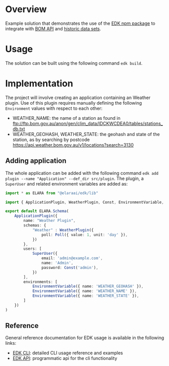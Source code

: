 # Overview

Example solution that demonstrates the use of the [EDK npm package](https://www.npmjs.com/package/@elaraai/edk) to integrate with [BOM API](https://api.weather.bom.gov.au/v1) and [historic data sets](ftp://ftp.bom.gov.au/anon/gen/clim_data/IDCKWCDEA0).

# Usage

The solution can be built using the following command ```edk build```.

# Implementation
The project will involve creating an application containing an Weather plugin. Use of this plugin requires manually defining the following `Environment` values with respect to each other:
- WEATHER_NAME: the name of a station as found in ftp://ftp.bom.gov.au/anon/gen/clim_data/IDCKWCDEA0/tables/stations_db.txt
- WEATHER_GEOHASH, WEATHER_STATE: the geohash and state of the station, as by searching by postcode https://api.weather.bom.gov.au/v1/locations?search=3130

## Adding application
The whole application can be added with the following command ```edk add plugin --name "Application" --def_dir src/plugin```. The plugin, a ```SuperUser``` and related environment variables are added as:

```typescript
import * as ELARA from "@elaraai/edk/lib"

import { ApplicationPlugin, WeatherPlugin, Const, EnvironmentVariable, Poll, SuperUser } from "@elaraai/edk/lib"

export default ELARA.Schema(
    ApplicationPlugin({
        name: "Weather Plugin",
        schemas: {
            "Weather" : WeatherPlugin({
                poll: Poll({ value: 1, unit: 'day' }),
            })
        },
        users: [
            SuperUser({
                email: 'admin@example.com',
                name: 'Admin',
                password: Const('admin'),
            })
        ],
        environments: [
            EnvironmentVariable({ name: 'WEATHER_GEOHASH' }),
            EnvironmentVariable({ name: 'WEATHER_NAME' }),
            EnvironmentVariable({ name: 'WEATHER_STATE' }),
        ]
    })
)
```

## Reference

General reference documentation for EDK usage is available in the following links:
- [EDK CLI](https://elaraai.github.io/docs/cli/cli): detailed CLI usage reference and examples
- [EDK API](https://elaraai.github.io/docs/edk): programmatic api for the cli functionality